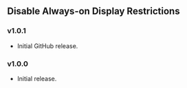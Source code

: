## Disable Always-on Display Restrictions

### v1.0.1
- Initial GitHub release.

### v1.0.0
- Initial release.
